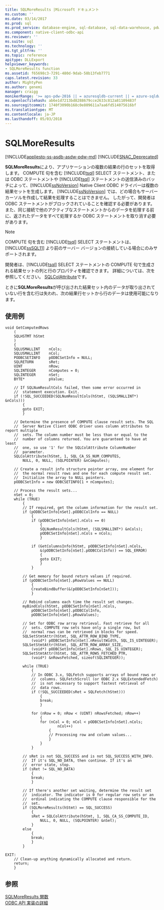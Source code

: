 ```yaml
---
title: SQLMoreResults |Microsoft ドキュメント
ms.custom: ''
ms.date: 03/14/2017
ms.prod: sql
ms.prod_service: database-engine, sql-database, sql-data-warehouse, pdw
ms.component: native-client-odbc-api
ms.reviewer: ''
ms.suite: sql
ms.technology: ''
ms.tgt_pltfrm: ''
ms.topic: reference
apitype: DLLExport
helpviewer_keywords:
- SQLMoreResults function
ms.assetid: f65698c3-7291-480d-9dab-58b13feb7771
caps.latest.revision: 33
author: MightyPen
ms.author: genemi
manager: craigg
monikerRange: '>= aps-pdw-2016 || = azuresqldb-current || = azure-sqldw-latest || >= sql-server-2016 || = sqlallproducts-allversions'
ms.openlocfilehash: ab6e1d7213bd8288679cce2633c812a81109483f
ms.sourcegitcommit: 1740f3090b168c0e809611a7aa6fd514075616bf
ms.translationtype: MT
ms.contentlocale: ja-JP
ms.lasthandoff: 05/03/2018
---
```

# <a name="sqlmoreresults"></a>SQLMoreResults
[!INCLUDE[appliesto-ss-asdb-asdw-pdw-md](../../includes/appliesto-ss-asdb-asdw-pdw-md.md)]
[!INCLUDE[SNAC_Deprecated](../../includes/snac-deprecated.md)]

  **SQLMoreResults**により、アプリケーションの複数の結果の行のセットを取得します。 COMPUTE 句を含む [!INCLUDE[tsql](../../includes/tsql-md.md)] SELECT ステートメント、または ODBC ステートメントや [!INCLUDE[tsql](../../includes/tsql-md.md)] ステートメントの送信済みのバッチによって、[!INCLUDE[ssNoVersion](../../includes/ssnoversion-md.md)] Native Client ODBC ドライバーは複数の結果セットを生成します。 [!INCLUDE[ssNoVersion](../../includes/ssnoversion-md.md)] では、どの場合もサーバー カーソルを作成して結果を処理することはできません。 したがって、開発者は ODBC ステートメントがブロックされていることを確認する必要があります。 また、同じ接続で他のアクティブなステートメントからのデータを処理する前に、返されたデータをすべて処理するか ODBC ステートメントを取り消す必要があります。  
  
> [!NOTE]  
>  COMPUTE 句を含む [!INCLUDE[tsql](../../includes/tsql-md.md)] SELECT ステートメントは、[!INCLUDE[ssSQL11](../../includes/sssql11-md.md)] より前のサーバー バージョンの接続している場合にのみサポートされます。  
  
 開発者は、[!INCLUDE[tsql](../../includes/tsql-md.md)] SELECT ステートメントの COMPUTE 句で生成される結果セットの列と行のプロパティを確認できます。 詳細については、次を参照してください。 [SQLColAttribute](../../relational-databases/native-client-odbc-api/sqlcolattribute.md)です。  
  
 ときに**SQLMoreResults**が呼び出された結果セット内のデータが取り出されていない行を含む行は失われ、次の結果行セットから行のデータは使用可能になります。  
  
## <a name="examples"></a>使用例  
  
```  
void GetComputedRows  
    (  
    SQLHSTMT hStmt  
    )   
    {  
    SQLUSMALLINT    nCols;  
    SQLUSMALLINT    nCol;  
    PODBCSETINFO    pODBCSetInfo = NULL;  
    SQLRETURN       sRet;  
    UINT            nRow;  
    SQLINTEGER      nComputes = 0;  
    SQLINTEGER      nSet;  
    BYTE*           pValue;  
  
    // If SQLNumResultCols failed, then some error occurred in  
    //  statement execution. Exit.  
    if (!SQL_SUCCEEDED(SQLNumResultCols(hStmt, (SQLSMALLINT*) &nCols)))  
        {  
        goto EXIT;  
        }  
  
    // Determine the presence of COMPUTE clause result sets. The SQL  
    //  Server Native Client ODBC driver uses column attributes to report multiple  
    //  sets. The column number must be less than or equal to the   
    //  number of columns returned. You are guaranteed to have at least  
    //  one, so use '1' for the SQLColAttribute ColumnNumber  
    //  parameter.  
    SQLColAttribute(hStmt, 1, SQL_CA_SS_NUM_COMPUTES,  
        NULL, 0, NULL, (SQLPOINTER) &nComputes);  
  
    // Create a result info structure pointer array, one element for  
    //  the normal result rows and one for each compute result set.  
    //  Initialize the array to NULL pointers.  
    pODBCSetInfo = new ODBCSETINFO[1 + nComputes];  
  
    // Process the result sets...  
    nSet = 0;  
    while (TRUE)  
        {  
        // If required, get the column information for the result set.  
        if (pODBCSetInfo[nSet].pODBCColInfo == NULL)  
            {  
            if (pODBCSetInfo[nSet].nCols == 0)  
                {  
                SQLNumResultCols(hStmt, (SQLSMALLINT*) &nCols);  
                pODBCSetInfo[nSet].nCols = nCols;  
                }  
  
            if (GetColumnsInfo(hStmt, pODBCSetInfo[nSet].nCols,  
                &(pODBCSetInfo[nSet].pODBCColInfo)) == SQL_ERROR)  
                {  
                goto EXIT;  
                }  
            }  
  
        // Get memory for bound return values if required.  
        if (pODBCSetInfo[nSet].pRowValues == NULL)  
            {  
            CreateBindBuffer(&(pODBCSetInfo[nSet]));  
            }  
  
        // Rebind columns each time the result set changes.  
        myBindCols(hStmt, pODBCSetInfo[nSet].nCols,  
            pODBCSetInfo[nSet].pODBCColInfo,  
            pODBCSetInfo[nSet].pRowValues);  
  
        // Set for ODBC row array retrieval. Fast retrieve for all  
        //  sets. COMPUTE row sets have only a single row, but  
        //  normal rows can be retrieved in blocks for speed.  
        SQLSetStmtAttr(hStmt, SQL_ATTR_ROW_BIND_TYPE,  
            (void*) pODBCSetInfo[nSet].nResultWidth, SQL_IS_UINTEGER);  
        SQLSetStmtAttr(hStmt, SQL_ATTR_ROW_ARRAY_SIZE,  
            (void*) pODBCSetInfo[nSet].nRows, SQL_IS_UINTEGER);  
        SQLSetStmtAttr(hStmt, SQL_ATTR_ROWS_FETCHED_PTR,  
            (void*) &nRowsFetched, sizeof(SQLINTEGER));  
  
        while (TRUE)  
            {  
            // In ODBC 3.x, SQLFetch supports arrays of bound rows or  
            //  columns. SQLFetchScroll (or ODBC 2.x SQLExtendedFetch)  
            //  is not necessary to support fastest retrieval of   
            //  data rows.  
            if (!SQL_SUCCEEDED(sRet = SQLFetch(hStmt)))  
                {  
                break;  
                }  
  
            for (nRow = 0; nRow < (UINT) nRowsFetched; nRow++)  
                {  
                for (nCol = 0; nCol < pODBCSetInfo[nSet].nCols;  
                        nCol++)  
                    {  
                    // Processing row and column values...  
                    }  
                }  
            }  
  
        // sRet is not SQL_SUCCESS and is not SQL_SUCCESS_WITH_INFO.  
        //  If it's SQL_NO_DATA, then continue. If it's an  
        //  error state, stop.  
        if (sRet != SQL_NO_DATA)  
            {  
            break;  
            }  
  
        // If there's another set waiting, determine the result set  
        //  indicator. The indicator is 0 for regular row sets or an  
        //  ordinal indicating the COMPUTE clause responsible for the  
        //  set.  
        if (SQLMoreResults(hStmt) == SQL_SUCCESS)  
            {  
            sRet = SQLColAttribute(hStmt, 1, SQL_CA_SS_COMPUTE_ID,  
                NULL, 0, NULL, (SQLPOINTER) &nSet);  
            }  
        else  
            {  
            break;  
            }  
        }  
  
EXIT:  
    // Clean-up anything dynamically allocated and return.  
    return;  
    }  
```  
  
## <a name="see-also"></a>参照  
 [SQLMoreResults 関数](http://go.microsoft.com/fwlink/?LinkId=59357)   
 [ODBC API 実装の詳細](../../relational-databases/native-client-odbc-api/odbc-api-implementation-details.md)  
  
  
